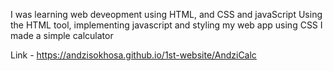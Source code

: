 I was learning web deveopment using HTML, and CSS and javaScript 
Using the HTML tool, implementing javascript and styling my web app using CSS I made a simple calculator

Link - https://andzisokhosa.github.io/1st-website/AndziCalc
